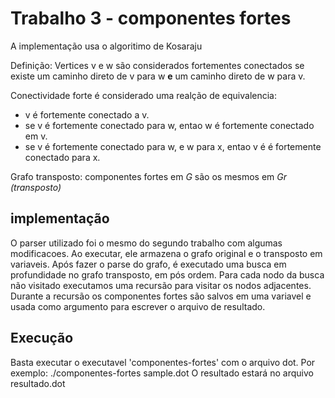 # Trabalho 3 - componentes fortes

A implementação usa o algoritimo de Kosaraju

Definição: Vertices v e w são considerados fortementes conectados se
existe um caminho direto de v para w **e** um caminho direto de w para v.

Conectividade forte é considerado uma realção de equivalencia:
* v é fortemente conectado a v.
* se v é fortemente conectado para w, entao w é fortemente conectado em v.
* se v é fortemente conectado para w, e w para x, entao v é é fortemente conectado para x.

Grafo transposto: componentes fortes em *G* são os mesmos em *Gr (transposto)*


## implementação

O parser utilizado foi o mesmo do segundo trabalho com algumas modificacoes.
Ao executar, ele armazena o grafo original e o transposto em variaveis.
Após fazer o parse do grafo, é executado uma busca em profundidade no grafo transposto, em pós ordem.
Para cada nodo da busca não visitado executamos uma recursão para visitar os nodos adjacentes.
Durante a recursão os componentes fortes são salvos em uma variavel e usada como argumento para escrever o arquivo de resultado.


## Execução
Basta executar o executavel 'componentes-fortes' com o arquivo dot.
Por exemplo: ./componentes-fortes sample.dot
O resultado estará no arquivo resultado.dot
